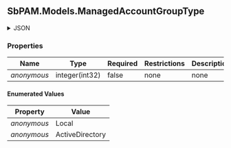 
<h2 id="tocS_SbPAM.Models.ManagedAccountGroupType">SbPAM.Models.ManagedAccountGroupType</h2>

<a id="schemasbpam.models.managedaccountgrouptype"></a>
<a id="schema_SbPAM.Models.ManagedAccountGroupType"></a>
<a id="tocSsbpam.models.managedaccountgrouptype"></a>
<a id="tocssbpam.models.managedaccountgrouptype"></a>

<details><summary>JSON</summary>


```json
"Local"

```


</details>

### Properties

|Name|Type|Required|Restrictions|Description|
|---|---|---|---|---|
|*anonymous*|integer(int32)|false|none|none|

#### Enumerated Values

|Property|Value|
|---|---|
|*anonymous*|Local|
|*anonymous*|ActiveDirectory|


